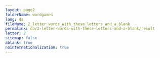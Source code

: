 ```yaml
---
layout: page2
folderName: wordgames
lang: da
fileName: 2_letter_words_with_these_letters_and_a_blank
permalink: da/2-letter-words-with-these-letters-and-a-blank/result
letter: 2
sitemap: false
ablank: true
nointernationalization: true
---
```

